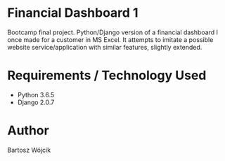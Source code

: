 # Financial Dashboard 1
Bootcamp final project. Python/Django version of a financial dashboard I once made for a customer in MS Excel. It attempts to imitate a possible website service/application with similar features, slightly extended.

# Requirements / Technology Used
* Python 3.6.5
* Django 2.0.7

# Author
Bartosz Wójcik
